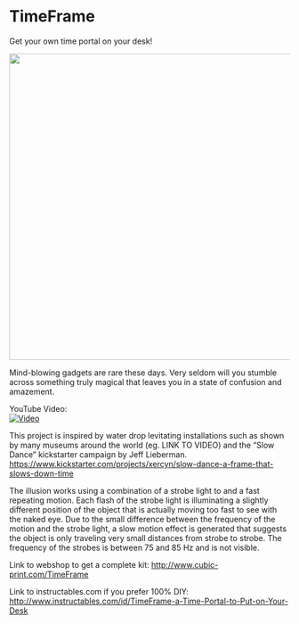 # TimeFrame
Get your own time portal on your desk!

<p align="left">
  <img src="http://www.cubic-print.com/WebRoot/Store14/Shops/63251711/57F4/E644/1908/2957/EFE4/C0A8/2AB8/8BC6/Time_Frame_v2_bILD_5_ml.JPG" width="550"/>
</p>

Mind-blowing gadgets are rare these days. Very seldom will you stumble across something truly magical that leaves you in a state of confusion and amazement.

YouTube Video:<BR>
[![Video](https://img.youtube.com/vi/LlGywKkifcI/0.jpg)](https://www.youtube.com/watch?v=LlGywKkifcI)

This project is inspired by water drop levitating installations such as shown by many museums around the world (eg. LINK TO VIDEO) and the “Slow Dance” kickstarter campaign by Jeff Lieberman.
https://www.kickstarter.com/projects/xercyn/slow-dance-a-frame-that-slows-down-time

The illusion works using a combination of a strobe light to and a fast repeating motion. Each flash of the strobe light is illuminating a slightly different position of the object that is actually moving too fast to see with the naked eye. Due to the small difference between the frequency of the motion and the strobe light, a slow motion effect is generated that suggests the object is only traveling very small distances from strobe to strobe. The frequency of the strobes is between 75 and 85 Hz and is not visible. 

Link to webshop to get a complete kit: http://www.cubic-print.com/TimeFrame

Link to instructables.com if you prefer 100% DIY: http://www.instructables.com/id/TimeFrame-a-Time-Portal-to-Put-on-Your-Desk
